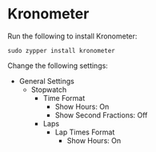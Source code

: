 # Kronometer

Run the following to install Kronometer:

```
sudo zypper install kronometer
```

Change the following settings:

- General Settings
  - Stopwatch
    - Time Format
      - Show Hours: On
      - Show Second Fractions: Off
    - Laps
      - Lap Times Format
        - Show Hours: On
